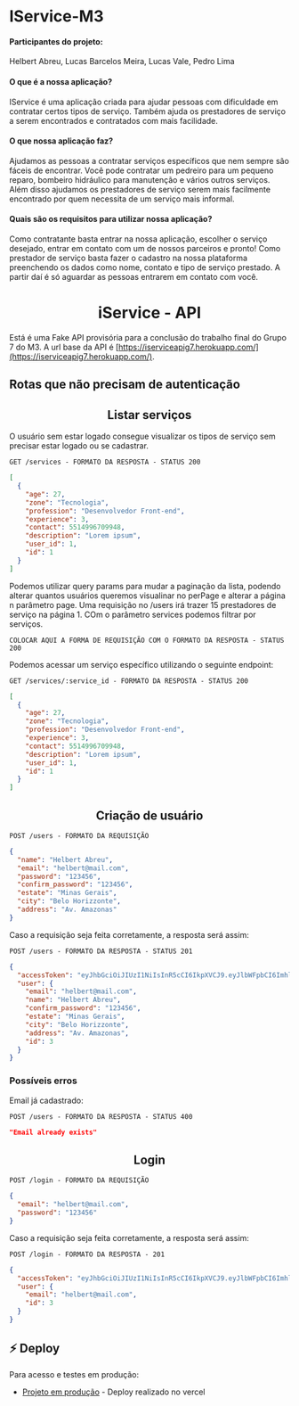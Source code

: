# IService-M3

#### Participantes do projeto:
Helbert Abreu, 
Lucas Barcelos Meira, 
Lucas Vale, 
Pedro Lima


#### O que é a nossa aplicação?
IService é uma aplicação criada para ajudar pessoas com dificuldade em contratar certos tipos de serviço. Também ajuda os prestadores de serviço a serem encontrados e contratados com mais facilidade.

#### O que nossa aplicação faz?
Ajudamos as pessoas a contratar serviços específicos que nem sempre são fáceis de encontrar. Você pode contratar um pedreiro para um pequeno reparo, bombeiro hidráulico para manutenção e vários outros serviços. Além disso ajudamos os prestadores de serviço serem mais facilmente encontrado por quem necessita de um serviço mais informal.

#### Quais são os requisitos para utilizar nossa aplicação?
Como contratante basta entrar na nossa aplicação, escolher o serviço desejado, entrar em contato com um de nossos parceiros e pronto!
Como prestador de serviço basta fazer o cadastro na nossa plataforma preenchendo os dados como nome, contato e tipo de serviço prestado. A partir daí é só aguardar as pessoas entrarem em contato com você.

<h1 align="center">iService - API</h1>

Está é uma Fake API provisória para a conclusão do trabalho final do Grupo 7 do M3.
A url base da API é [https://iserviceapig7.herokuapp.com/](https://iserviceapig7.herokuapp.com/).


## **Rotas que não precisam de autenticação**

<h2 align="center">Listar serviços</h2>
O usuário sem estar logado consegue visualizar os tipos de serviço sem precisar estar logado ou se cadastrar.

`GET /services - FORMATO DA RESPOSTA - STATUS 200`

```json
[
  {
    "age": 27,
    "zone": "Tecnologia",
    "profession": "Desenvolvedor Front-end",
    "experience": 3,
    "contact": 5514996709948,
    "description": "Lorem ipsum",
    "user_id": 1,
    "id": 1
  }
]
```

Podemos utilizar query params para mudar a paginação da lista, podendo alterar quantos usuários queremos visualinar no perPage e alterar a página n parâmetro page. Uma requisição no /users irá trazer 15 prestadores de serviço na página 1. COm o parâmetro services podemos filtrar por serviços.

`COLOCAR AQUI A FORMA DE REQUISIÇÃO COM O FORMATO DA RESPOSTA - STATUS 200`


Podemos acessar um serviço específico utilizando o seguinte endpoint:

`GET /services/:service_id - FORMATO DA RESPOSTA - STATUS 200`

```json
[
  {
    "age": 27,
    "zone": "Tecnologia",
    "profession": "Desenvolvedor Front-end",
    "experience": 3,
    "contact": 5514996709948,
    "description": "Lorem ipsum",
    "user_id": 1,
    "id": 1
  }
]
```

<h2 align="center">Criação de usuário</h2>

`POST /users - FORMATO DA REQUISIÇÃO`

```json
{
  "name": "Helbert Abreu",
  "email": "helbert@mail.com",
  "password": "123456",
  "confirm_password": "123456",
  "estate": "Minas Gerais",
  "city": "Belo Horizzonte",
  "address": "Av. Amazonas"
}
```

Caso a requisição seja feita corretamente, a resposta será assim:

`POST /users - FORMATO DA RESPOSTA - STATUS 201`

```json
{
  "accessToken": "eyJhbGciOiJIUzI1NiIsInR5cCI6IkpXVCJ9.eyJlbWFpbCI6ImhlbGJlcnRAbWFpbC5jb20iLCJpYXQiOjE2NjE5NDg1NDcsImV4cCI6MTY2MTk1MjE0Nywic3ViIjoiMyJ9.1kWzgUkrkpk25cYaZjXT6z8SDhqErtvPnUW3uDS2Evk",
  "user": {
    "email": "helbert@mail.com",
    "name": "Helbert Abreu",
    "confirm_password": "123456",
    "estate": "Minas Gerais",
    "city": "Belo Horizzonte",
    "address": "Av. Amazonas",
    "id": 3
  }
}
```

<h3>Possíveis erros</h3>

Email já cadastrado:

`POST /users - FORMATO DA RESPOSTA - STATUS 400`

```json
"Email already exists"
```

<h2 align="center">Login</h2>

`POST /login - FORMATO DA REQUISIÇÃO`

```json
{
  "email": "helbert@mail.com",
  "password": "123456"
}
```

Caso a requisição seja feita corretamente, a resposta será assim:

`POST /login - FORMATO DA RESPOSTA - 201`

```json
{
  "accessToken": "eyJhbGciOiJIUzI1NiIsInR5cCI6IkpXVCJ9.eyJlbWFpbCI6ImhlbGJlcnRAbWFpbC5jb20iLCJpYXQiOjE2NjE5NDkzNDcsImV4cCI6MTY2MTk1Mjk0Nywic3ViIjoiMyJ9._h-kw9ETZAfK38GqFt7WhqNFq-rnqV2dNMiXpC_LvQk",
  "user": {
    "email": "helbert@mail.com",
    "id": 3
  }
}
```

## ⚡ Deploy

Para acesso e testes em produção:

* [Projeto em produção](https://is-ervice-m3.vercel.app/) - Deploy realizado no vercel


